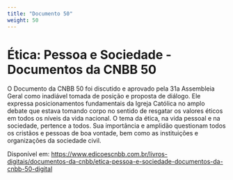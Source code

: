 ```yaml
---
title: "Documento 50"
weight: 50
---
```


# Ética: Pessoa e Sociedade - Documentos da CNBB 50

O Documento da CNBB 50 foi discutido e aprovado pela 31a Assembleia Geral como inadiável tomada de posição e proposta de diálogo. Ele expressa posicionamentos fundamentais da Igreja Católica no amplo debate que estava tomando corpo no sentido de resgatar os valores éticos em todos os níveis da vida nacional. O tema da ética, na vida pessoal e na sociedade, pertence a todos. Sua importância e amplidão questionam todos os cristãos e pessoas de boa vontade, bem como as instituições e organizações da sociedade civil.

Disponível em: https://www.edicoescnbb.com.br/livros-digitais/documentos-da-cnbb/etica-pessoa-e-sociedade-documentos-da-cnbb-50-digital
